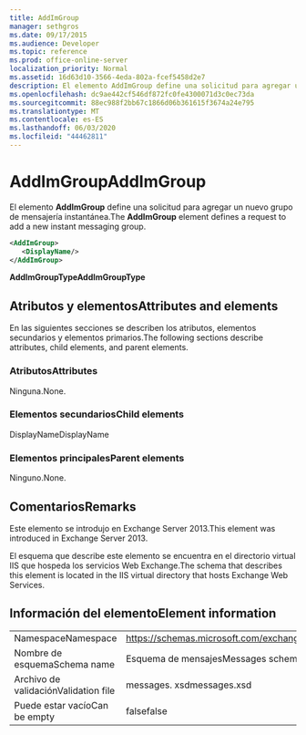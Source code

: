 ```yaml
---
title: AddImGroup
manager: sethgros
ms.date: 09/17/2015
ms.audience: Developer
ms.topic: reference
ms.prod: office-online-server
localization_priority: Normal
ms.assetid: 16d63d10-3566-4eda-802a-fcef5458d2e7
description: El elemento AddImGroup define una solicitud para agregar un nuevo grupo de mensajería instantánea.
ms.openlocfilehash: dc9ae442cf546df872fc0fe4300071d3c0ec73da
ms.sourcegitcommit: 88ec988f2bb67c1866d06b361615f3674a24e795
ms.translationtype: MT
ms.contentlocale: es-ES
ms.lasthandoff: 06/03/2020
ms.locfileid: "44462811"
---
```

# <a name="addimgroup"></a><span data-ttu-id="cc86f-103">AddImGroup</span><span class="sxs-lookup"><span data-stu-id="cc86f-103">AddImGroup</span></span>

<span data-ttu-id="cc86f-104">El elemento **AddImGroup** define una solicitud para agregar un nuevo grupo de mensajería instantánea.</span><span class="sxs-lookup"><span data-stu-id="cc86f-104">The **AddImGroup** element defines a request to add a new instant messaging group.</span></span> 
  
```XML
<AddImGroup>
   <DisplayName/>
</AddImGroup>
```

 <span data-ttu-id="cc86f-105">**AddImGroupType**</span><span class="sxs-lookup"><span data-stu-id="cc86f-105">**AddImGroupType**</span></span>
## <a name="attributes-and-elements"></a><span data-ttu-id="cc86f-106">Atributos y elementos</span><span class="sxs-lookup"><span data-stu-id="cc86f-106">Attributes and elements</span></span>

<span data-ttu-id="cc86f-107">En las siguientes secciones se describen los atributos, elementos secundarios y elementos primarios.</span><span class="sxs-lookup"><span data-stu-id="cc86f-107">The following sections describe attributes, child elements, and parent elements.</span></span>
  
### <a name="attributes"></a><span data-ttu-id="cc86f-108">Atributos</span><span class="sxs-lookup"><span data-stu-id="cc86f-108">Attributes</span></span>

<span data-ttu-id="cc86f-109">Ninguna.</span><span class="sxs-lookup"><span data-stu-id="cc86f-109">None.</span></span>
  
### <a name="child-elements"></a><span data-ttu-id="cc86f-110">Elementos secundarios</span><span class="sxs-lookup"><span data-stu-id="cc86f-110">Child elements</span></span>

<span data-ttu-id="cc86f-111">DisplayName</span><span class="sxs-lookup"><span data-stu-id="cc86f-111">DisplayName</span></span>
  
### <a name="parent-elements"></a><span data-ttu-id="cc86f-112">Elementos principales</span><span class="sxs-lookup"><span data-stu-id="cc86f-112">Parent elements</span></span>

<span data-ttu-id="cc86f-113">Ninguno.</span><span class="sxs-lookup"><span data-stu-id="cc86f-113">None.</span></span>
  
## <a name="remarks"></a><span data-ttu-id="cc86f-114">Comentarios</span><span class="sxs-lookup"><span data-stu-id="cc86f-114">Remarks</span></span>

<span data-ttu-id="cc86f-115">Este elemento se introdujo en Exchange Server 2013.</span><span class="sxs-lookup"><span data-stu-id="cc86f-115">This element was introduced in Exchange Server 2013.</span></span>
  
<span data-ttu-id="cc86f-116">El esquema que describe este elemento se encuentra en el directorio virtual IIS que hospeda los servicios Web Exchange.</span><span class="sxs-lookup"><span data-stu-id="cc86f-116">The schema that describes this element is located in the IIS virtual directory that hosts Exchange Web Services.</span></span>
  
## <a name="element-information"></a><span data-ttu-id="cc86f-117">Información del elemento</span><span class="sxs-lookup"><span data-stu-id="cc86f-117">Element information</span></span>

|||
|:-----|:-----|
|<span data-ttu-id="cc86f-118">Namespace</span><span class="sxs-lookup"><span data-stu-id="cc86f-118">Namespace</span></span>  <br/> |https://schemas.microsoft.com/exchange/services/2006/messages  <br/> |
|<span data-ttu-id="cc86f-119">Nombre de esquema</span><span class="sxs-lookup"><span data-stu-id="cc86f-119">Schema name</span></span>  <br/> |<span data-ttu-id="cc86f-120">Esquema de mensajes</span><span class="sxs-lookup"><span data-stu-id="cc86f-120">Messages schema</span></span>  <br/> |
|<span data-ttu-id="cc86f-121">Archivo de validación</span><span class="sxs-lookup"><span data-stu-id="cc86f-121">Validation file</span></span>  <br/> |<span data-ttu-id="cc86f-122">messages. xsd</span><span class="sxs-lookup"><span data-stu-id="cc86f-122">messages.xsd</span></span>  <br/> |
|<span data-ttu-id="cc86f-123">Puede estar vacío</span><span class="sxs-lookup"><span data-stu-id="cc86f-123">Can be empty</span></span>  <br/> |<span data-ttu-id="cc86f-124">false</span><span class="sxs-lookup"><span data-stu-id="cc86f-124">false</span></span>  <br/> |
   

